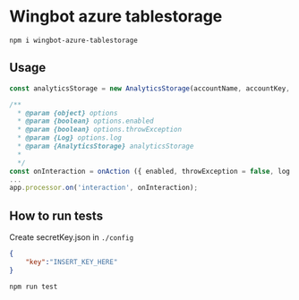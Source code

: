 # Wingbot azure tablestorage

```
npm i wingbot-azure-tablestorage
```

## Usage
```javascript
const analyticsStorage = new AnalyticsStorage(accountName, accountKey, options?);

/**
  * @param {object} options
  * @param {boolean} options.enabled
  * @param {boolean} options.throwException
  * @param {Log} options.log
  * @param {AnalyticsStorage} analyticsStorage
  * 
  */
const onInteraction = onAction ({ enabled, throwException = false, log = console }, analyticsStorage);
...
app.processor.on('interaction', onInteraction);
```
## How to run tests
Create secretKey.json in `./config`

```json
{
    "key":"INSERT_KEY_HERE"
}
```
```
npm run test
```

